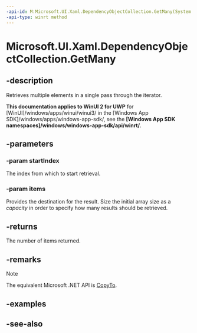 ```yaml
---
-api-id: M:Microsoft.UI.Xaml.DependencyObjectCollection.GetMany(System.UInt32,Microsoft.UI.Xaml.DependencyObject[])
-api-type: winrt method
---
```


<!-- Method syntax
public uint GetMany(System.UInt32 startIndex, Windows.UI.Xaml.DependencyObject[] items)
-->

# Microsoft.UI.Xaml.DependencyObjectCollection.GetMany

## -description
Retrieves multiple elements in a single pass through the iterator.

**This documentation applies to WinUI 2 for UWP** for [WinUI]/windows/apps/winui/winui3/ in the [Windows App SDK]/windows/apps/windows-app-sdk/, see the **[Windows App SDK namespaces]/windows/windows-app-sdk/api/winrt/**.

## -parameters
### -param startIndex
The index from which to start retrieval.

### -param items
Provides the destination for the result. Size the initial array size as a *capacity* in order to specify how many results should be retrieved.

## -returns
The number of items returned.

## -remarks
> [!NOTE]
> The equivalent Microsoft .NET  API is [CopyTo](dependencyobjectcollection_copyto.md).

## -examples

## -see-also
